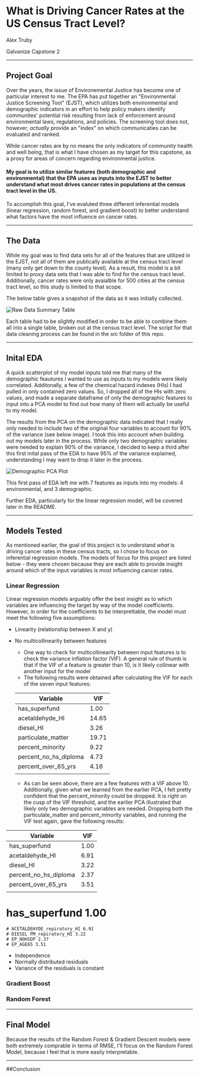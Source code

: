 # What is Driving Cancer Rates at the US Census Tract Level?

Alex Truby

Galvanize Capstone 2

-----
## Project Goal

Over the years, the issue of Environemental Justice has become one of particular interest to me. The EPA has put together an "Environmental Justice Screening Tool" (EJST), which utilizes both environmental and demographic indicators in an effort to help policy makers identify communites' potential risk resulting from lack of enforcement around environmental laws, regulations, and policies. The screening tool does not, however, *actually* provide an "index" on which communicaties can be evaluated and ranked. 

While cancer rates are by no means the only indicators of community health and well being, that is what I have chosen as my target for this capstone, as a proxy for areas of concern regarding environmental justice. 

#### My goal is to utilize similar features (both demographic and environmental) that the EPA uses as inputs into the EJST to better understand what most drives cancer rates in populations at the census tract level in the US.

To accomplish this goal, I've evaluted three different inferential models (linear regression, random forest, and gradient boost) to better understand what factors have the most influence on cancer rates. 

-----

## The Data

While my goal was to find data sets for all of the features that are utilized in the EJST, not all of them are publically available at the census tract level (many only get down to the county level). As a result, this model is a bit limited to proxy data sets that I was able to find for the census tract level. Additionally, cancer rates were only avaialble for 500 cities at the census tract level, so this study is limited to that scope.

The below table gives a snapshot of the data as it was initially collected. 

![Raw Data Summary Table]('./images/capstone_2_raw_data.png')

Each table had to be slightly modified in order to be able to combine them all into a single table, broken out at the census tract level. The script for that data cleaning process can be found in the src folder of this repo.

----

## Inital EDA

A quick scatterplot of my model inputs told me that many of the demographic feautures I wanted to use as inputs to my models were likely correlated. Additonally, a few of the chemical hazard indexes (HIs) I had pulled in only contained zero values. So, I dropped all of the HIs with zero values, and made a separate dataframe of only the demographic features to input into a PCA model to find out how many of them will actually be useful to my model. 

The results from the PCA on the demographic data indicated that I really only needed to include two of the original four variables to account for 90% of the variance (see below image). I took this into account when building out my models later in the process. While only two demographic variables were needed to explain 90% of the variance, I decided to keep a third after this first inital pass of the EDA to have 95% of the variance explained, understanding I may want to drop it later in the process.

![Demographic PCA Plot]('./images/dem_pca.png')

This first pass of EDA left me with 7 features as inputs into my models: 4 environmental, and 3 demographic.

Further EDA, particularly for the linear regression model, will be covered later in the README.

-----

## Models Tested

As mentioned earlier, the goal of this project is to understand *what* is driving cancer rates in these census tracts, so I chose to focus on inferential regression models. The models of focus for this project are listed below - they were chosen because they are each able to provide insight around which of the input variables is most influencing cancer rates. 

### Linear Regression
Linear regression models arguably offer the best insight as to which variables are influencing the target by way of the model coefficients. However, in order for the coefficients to be interprettable, the model must meet the following five assumptions:

* Linearity (relationship between X and y)
* No multicollinearity between features
    * One way to check for multicollinearity between input features is to check the variance inflation factor (VIF). A general rule of thumb is that if the VIF of a feature is greater than 10, is it likely collinear with another input for the model
    * The following results were obtained after calculating the VIF for each of the seven input features:

    <div align="center">

    |Variable                | VIF     |
    | -------------          | ------- |
    |has_superfund           |  1.00   |
    |acetaldehyde_HI         | 14.65   |
    |diesel_HI               |  3.26   |
    |particulate_matter      | 19.71   |
    |percent_minority        | 9.22    |
    |percent_no_hs_diploma   | 4.73    |
    |percent_over_65_yrs     | 4.16    |
    |                        |         |


    * <div align="left">As can be seen above, there are a few features with a VIF above 10. Additionally, given what we learned from the earlier PCA, I felt pretty confident that the percent_minority could be dropped. It is right on the cusp of the VIF threshold, and the earlier PCA illustrated that likely only two demographic variables are needed. Dropping both the particulate_matter and percent_minority variables, and running the VIF test again, gave the following results:

<div align="center">

|Variable                | VIF     |
| -------------          | ------- |
|has_superfund           |  1.00   |
|acetaldehyde_HI         |  6.91   |
|diesel_HI               |  3.22   |
|percent_no_hs_diploma   |  2.37   |
|percent_over_65_yrs     |  3.51   |
|                        |         |

<div align="left">

   # has_superfund 1.00
    # ACETALDEHYDE_repiratory_HI 6.91
    # DIESEL PM_repiratory_HI 3.22
    # EP_NOHSDP 2.37
    # EP_AGE65 3.51

* Independence
* Normally distributed residuals
* Variance of the residuals is constant

### Gradient Boost

### Random Forest

-----

## Final Model
Because the results of the Random Forest & Gradient Descent models were both extremely comprable in terms of RMSE, I'll focus on the Random Forest Model, because I feel that is more easily interpretable. 


-----

##Conclusion 